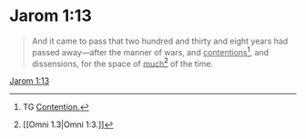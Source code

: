 # Jarom 1:13

> And it came to pass that two hundred and thirty and eight years had passed away—after the manner of wars, and <u>contentions</u>[^a], and dissensions, for the space of <u>much</u>[^b] of the time.

[Jarom 1:13](https://www.churchofjesuschrist.org/study/scriptures/bofm/jarom/1?lang=eng&id=p13#p13)


[^a]: TG [Contention.](https://www.churchofjesuschrist.org/study/scriptures/tg/contention?lang=eng)
[^b]: [[Omni 1.3|Omni 1:3.]]
